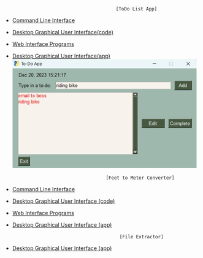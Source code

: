                                              [ToDo List App]
- [Command Line Interface](https://github.com/NiranjanKumarYadav36/App-using-Python/blob/main/ToDo-App/cli.py)                                                                                  
- [Desktop Graphical User Interface(code)](https://github.com/NiranjanKumarYadav36/App-using-Python/blob/main/ToDo/gui.py)
- [Web Interface Programs](https://github.com/NiranjanKumarYadav36/App-using-Python/blob/main/ToDo/webapp.py)
- [Desktop Graphical User Interface(app)](https://github.com/NiranjanKumarYadav36/App-using-Python/blob/main/dist/todo.exe)
![](https://github.com/NiranjanKumarYadav36/App-using-Python/blob/main/gui_iamge.jpg)

                                        [Feet to Meter Converter]
- [Command Line Interface]()
- [Desktop Graphical User Interface (code)](https://github.com/NiranjanKumarYadav36/App-using-Python/blob/main/Feet_to_Meter-Converte/converter.py)
- [Web Interface Programs]()                     
- [Desktop Graphical User Interface (app)](https://github.com/NiranjanKumarYadav36/App-using-Python/blob/main/dist/converter.exe)

                                             [File Extractor]
- [Desktop Graphical User Interface (app)](https://github.com/NiranjanKumarYadav36/App-using-Python/blob/main/File_Extractor/extractor.py)
